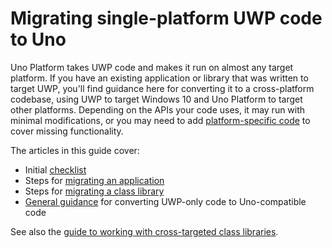 # Migrating single-platform UWP code to Uno

Uno Platform takes UWP code and makes it run on almost any target platform. If you have an existing application or library that was written to target UWP, you'll find guidance here for converting it to a cross-platform codebase, using UWP to target Windows 10 and Uno Platform to target other platforms. Depending on the APIs your code uses, it may run with minimal modifications, or you may need to add [platform-specific code](platform-specific-csharp.md) to cover missing functionality.

The articles in this guide cover:

 - Initial [checklist](migrating-before-you-start.md)
 - Steps for [migrating an application](migrating-apps.md)
 - Steps for [migrating a class library](migrating-libraries.md)
 - [General guidance](migrating-guidance.md) for converting UWP-only code to Uno-compatible code

See also the [guide to working with cross-targeted class libraries](cross-targeted-libraries.md).